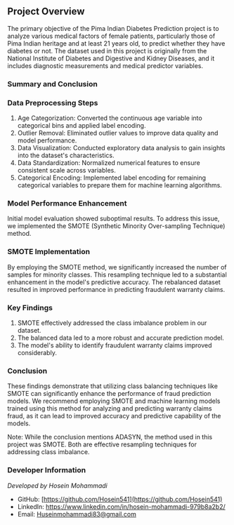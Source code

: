 ## Project Overview
The primary objective of the Pima Indian Diabetes Prediction project is to analyze various medical factors of female patients, particularly those of Pima Indian heritage and at least 21 years old, to predict whether they have diabetes or not. The dataset used in this project is originally from the National Institute of Diabetes and Digestive and Kidney Diseases, and it includes diagnostic measurements and medical predictor variables.

### Summary and Conclusion 

### Data Preprocessing Steps
1. Age Categorization: Converted the continuous age variable into categorical bins and applied label encoding.
2. Outlier Removal: Eliminated outlier values to improve data quality and model performance.
3. Data Visualization: Conducted exploratory data analysis to gain insights into the dataset's characteristics.
4. Data Standardization: Normalized numerical features to ensure consistent scale across variables.
5. Categorical Encoding: Implemented label encoding for remaining categorical variables to prepare them for machine learning algorithms.

### Model Performance Enhancement

Initial model evaluation showed suboptimal results. To address this issue, we implemented the SMOTE (Synthetic Minority Over-sampling Technique) method.

### SMOTE Implementation

By employing the SMOTE method, we significantly increased the number of samples for minority classes. This resampling technique led to a substantial enhancement in the model's predictive accuracy. The rebalanced dataset resulted in improved performance in predicting fraudulent warranty claims.

### Key Findings

1. SMOTE effectively addressed the class imbalance problem in our dataset.
2. The balanced data led to a more robust and accurate prediction model.
3. The model's ability to identify fraudulent warranty claims improved considerably.

### Conclusion

These findings demonstrate that utilizing class balancing techniques like SMOTE can significantly enhance the performance of fraud prediction models. We recommend employing SMOTE and machine learning models trained using this method for analyzing and predicting warranty claims fraud, as it can lead to improved accuracy and predictive capability of the models.

Note: While the conclusion mentions ADASYN, the method used in this project was SMOTE. Both are effective resampling techniques for addressing class imbalance.

### Developer Information

*Developed by Hosein Mohammadi*

- GitHub: [https://github.com/Hosein541](https://github.com/Hosein541)
- LinkedIn: https://www.linkedin.com/in/hosein-mohammadi-979b8a2b2/
- Email: Huseinmohammadi83@gmail.com
